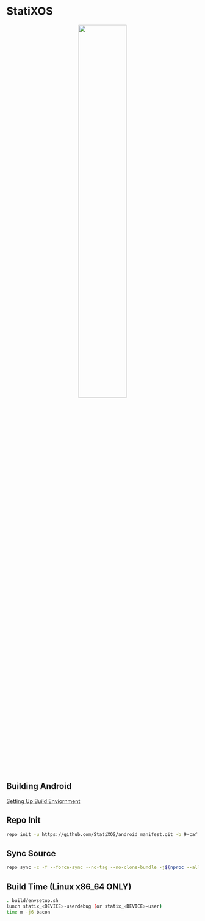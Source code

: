 # StatiXOS
[<center><img src="https://i.imgur.com/AAiKUl0.png" height="50%" width="50%;"/></center>](https://github.com/StatiXOS)

## Building Android ##
[Setting Up Build Enviornment](https://raw.githubusercontent.com/nathanchance/Android-Tools/master/Guides/Building_AOSP.txt)

## Repo Init ##
```bash
repo init -u https://github.com/StatiXOS/android_manifest.git -b 9-caf
```
## Sync Source ##
```bash
repo sync -c -f --force-sync --no-tag --no-clone-bundle -j$(nproc --all) --optimized-fetch --prune
```
## Build Time (Linux x86_64 ONLY) ##
```bash
. build/envsetup.sh
lunch statix_<DEVICE>-userdebug (or statix_<DEVICE>-user)
time m -j6 bacon
```